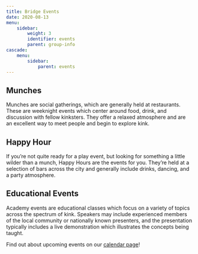 ```yaml
---
title: Bridge Events
date: 2020-08-13
menu:
    sidebar:
        weight: 3
        identifier: events
        parent: group-info
cascade:
    menu:
        sidebar:
            parent: events
---
```


<h2>Munches</h2>

Munches are social gatherings, which are generally held at restaurants. These are weeknight events which center around food, drink, and discussion with fellow kinksters. They offer a relaxed atmosphere and are an excellent way to meet people and begin to explore kink.

<h2>Happy Hour</h2>

If you’re not quite ready for a play event, but looking for something a little wilder than a munch, Happy Hours are the events for you. They’re held at a selection of bars across the city and generally include drinks, dancing, and a party atmosphere.

<h2>Educational Events</h2>

Academy events are educational classes which focus on a variety of topics across the spectrum of kink. Speakers may include experienced members of the local community or nationally known presenters, and the presentation typically includes a live demonstration which illustrates the concepts being taught.

Find out about upcoming events on our [calendar page](calendar)!
